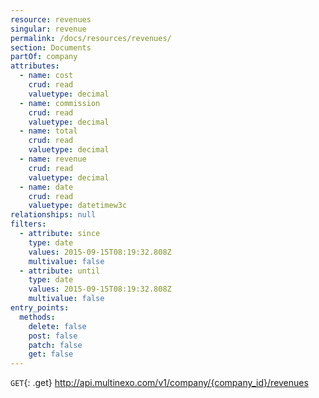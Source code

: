 ```yaml
---
resource: revenues
singular: revenue
permalink: /docs/resources/revenues/
section: Documents
partOf: company
attributes:
  - name: cost
    crud: read
    valuetype: decimal
  - name: commission
    crud: read
    valuetype: decimal
  - name: total
    crud: read
    valuetype: decimal
  - name: revenue
    crud: read
    valuetype: decimal
  - name: date
    crud: read
    valuetype: datetimew3c
relationships: null
filters:
  - attribute: since
    type: date
    values: 2015-09-15T08:19:32.808Z
    multivalue: false
  - attribute: until
    type: date
    values: 2015-09-15T08:19:32.808Z
    multivalue: false
entry_points:
  methods:
    delete: false
    post: false
    patch: false
    get: false
---
```


`GET`{: .get} http://api.multinexo.com/v1/company/{company_id}/revenues
